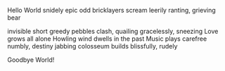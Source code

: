 Hello World
snidely epic odd
bricklayers scream leerily
ranting, grieving bear

invisible short
greedy pebbles clash, quailing
gracelessly, sneezing
Love grows all alone
Howling wind dwells in the past
Music plays carefree
numbly, destiny
jabbing colosseum builds
blissfully, rudely


Goodbye World!
